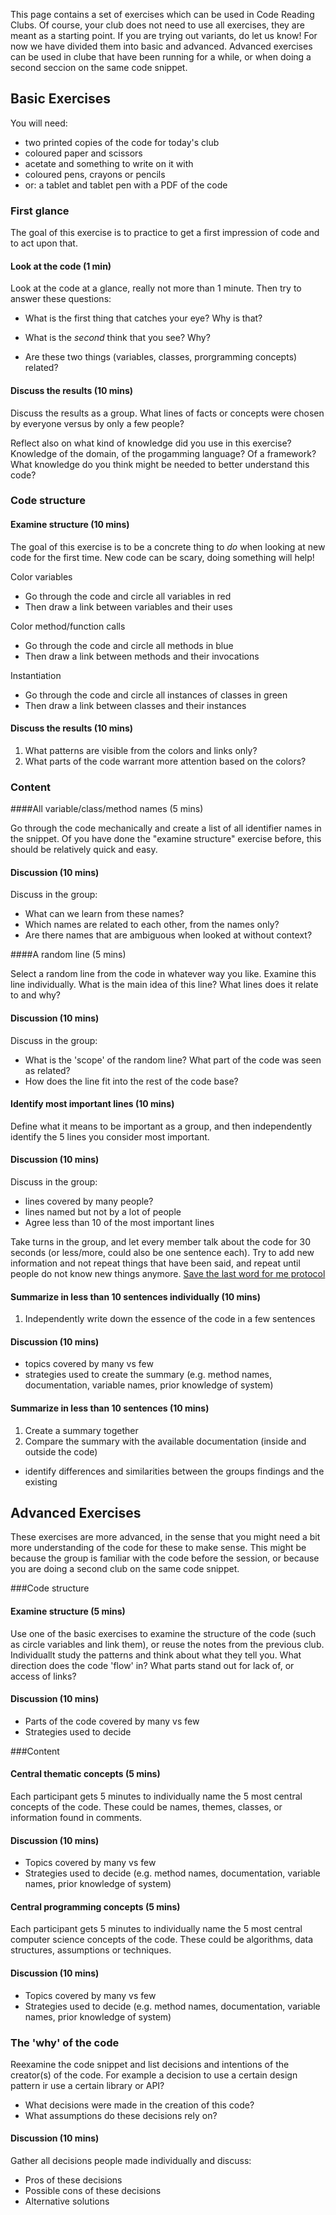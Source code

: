 This page contains a set of exercises which can be used in Code Reading Clubs. Of course, your club does not need to use all exercises, they are meant as a starting point. If you are trying out variants, do let us know!
For now we have divided them into basic and advanced. Advanced exercises can be used in clube that have been running for a while, or when doing a second seccion on the same code snippet.

## Basic Exercises

You will need:

- two printed copies of the code for today's club
- coloured paper and scissors 
- acetate and something to write on it with
- coloured pens, crayons or pencils
- or: a tablet and tablet pen with a PDF of the code

### First glance

The goal of this exercise is to practice to get a first impression of code and to act upon that.

#### Look at the code (1 min)

Look at the code at a glance, really not more than 1 minute. Then try to answer these questions:

* What is the first thing that catches your eye? Why is that?

* What is the *second* think that you see? Why?

* Are these two things (variables, classes, prorgramming concepts) related?


#### Discuss the results (10 mins)

Discuss the results as a group. What lines of facts or concepts were chosen by everyone versus by only a few people?

Reflect also on what kind of knowledge did you use in this exercise? Knowledge of the domain, of the progamming language? Of a framework? What knowledge do you think might be needed to better understand this code?

### Code structure

#### Examine structure (10 mins)
The goal of this exercise is to be a concrete thing to *do* when looking at new code for the first time. New code can be scary, doing something will help!

Color variables
* Go through the code and circle all variables in red
* Then draw a link between variables and their uses

Color method/function calls
* Go through the code and circle all methods in blue 
* Then draw a link between methods and their invocations

Instantiation 
* Go through the code and circle all instances of classes in green 
* Then draw a link between classes and their instances

#### Discuss the results (10 mins)
1. What patterns are visible from the colors and links only?
1. What parts of the code warrant more attention based on the colors?

### Content

####All variable/class/method names (5 mins)

Go through the code mechanically and create a list of all identifier names in the snippet. Of you have done the "examine structure" exercise before, this should be relatively quick and easy.

#### Discussion (10 mins)

Discuss in the group:

* What can we learn from these names?
* Which names are related to each other, from the names only?
* Are there names that are ambiguous when looked at without context?

####A random line (5 mins)

Select a random line from the code in whatever way you like. Examine this line individually. What is the main idea of this line? What lines does it relate to and why?

#### Discussion (10 mins)

Discuss in the group:

* What is the 'scope' of the random line? What part of the code was seen as related?
* How does the line fit into the rest of the code base?

#### Identify most important lines (10 mins)
Define what it means to be important as a group, and then independently identify the 5 lines you consider most important.

#### Discussion (10 mins)
Discuss in the group:

- lines covered by many people?
- lines named but not by a lot of people
- Agree less than 10 of the most important lines

Take turns in the group, and let every member talk about the code for 30 seconds (or less/more, could also be one sentence each). Try to add new information and not repeat things that have been said, and repeat until people do not know new things anymore.
[Save the last word for me protocol](https://lead.nwp.org/knowledgebase/save-the-last-word-for-me-protocol/)

#### Summarize in less than 10 sentences individually (10 mins)
1. Independently write down the essence of the code in a few sentences

#### Discussion (10 mins)
- topics covered by many vs few
- strategies used to create the summary (e.g. method names, documentation, variable names, prior knowledge of system)

#### Summarize in less than 10 sentences (10 mins)
1. Create a summary together
1. Compare the summary with the available documentation (inside and outside the code)
- identify differences and similarities between the groups findings and the existing

## Advanced Exercises

These exercises are more advanced, in the sense that you might need a bit more understanding of the code for these to make sense. This might be because the group is familiar with the code before the session, or because you are doing a second club on the same code snippet.

###Code structure

#### Examine structure (5 mins)

Use one of the basic exercises to examine the structure of the code (such as circle variables and link them), or reuse the notes from the previous club. Individuallt study the patterns and think about what they tell you. What direction does the code 'flow' in? What parts stand out for lack of, or access of links?

#### Discussion (10 mins)

- Parts of the code covered by many vs few
- Strategies used to decide 

###Content

#### Central thematic concepts (5 mins)

Each participant gets 5 minutes to individually name the 5 most central concepts of the code. These could be names, themes, classes, or information found in comments. 

#### Discussion (10 mins)

- Topics covered by many vs few
- Strategies used to decide (e.g. method names, documentation, variable names, prior knowledge of system)

#### Central programming concepts (5 mins)

Each participant gets 5 minutes to individually name the 5 most central computer science concepts of the code. These could be algorithms, data structures, assumptions or techniques.

#### Discussion (10 mins)

- Topics covered by many vs few
- Strategies used to decide (e.g. method names, documentation, variable names, prior knowledge of system)

### The 'why' of the code

Reexamine the code snippet and list decisions and intentions of the creator(s) of the code. For example a decision to use a certain design pattern ir use a certain library or API?

* What decisions were made in the creation of this code? 
* What assumptions do these decisions rely on?

#### Discussion (10 mins)

Gather all decisions people made individually and discuss:

- Pros of these decisions
- Possible cons of these decisions
- Alternative solutions
